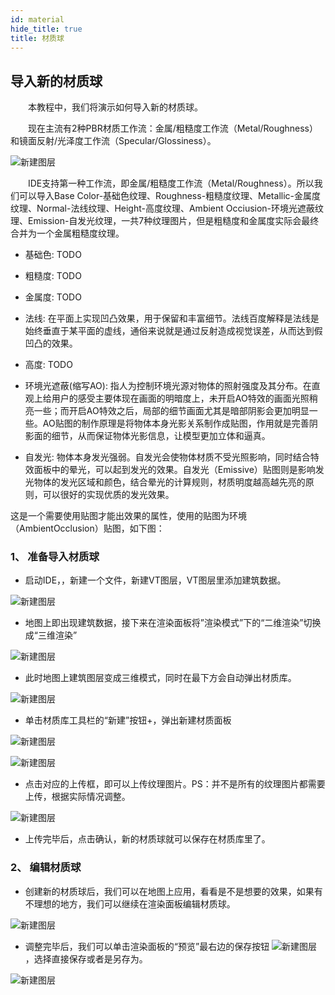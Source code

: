```yaml
---
id: material
hide_title: true
title: 材质球
---
```


## 导入新的材质球

　　本教程中，我们将演示如何导入新的材质球。


　　现在主流有2种PBR材质工作流：金属/粗糙度工作流（Metal/Roughness）和镜面反射/光泽度工作流（Specular/Glossiness）。

![新建图层](../assets/import-material-1.png)

　　IDE支持第一种工作流，即金属/粗糙度工作流（Metal/Roughness）。所以我们可以导入Base Color-基础色纹理、Roughness-粗糙度纹理、Metallic-金属度纹理、Normal-法线纹理、Height-高度纹理、Ambient Occiusion-环境光遮蔽纹理、Emission-自发光纹理，一共7种纹理图片，但是粗糙度和金属度实际会最终合并为一个金属粗糙度纹理。

* 基础色: TODO

* 粗糙度: TODO

* 金属度: TODO

* 法线: 在平面上实现凹凸效果，用于保留和丰富细节。法线百度解释是法线是始终垂直于某平面的虚线，通俗来说就是通过反射造成视觉误差，从而达到假凹凸的效果。

* 高度: TODO

* 环境光遮蔽(缩写AO): 指人为控制环境光源对物体的照射强度及其分布。在直观上给用户的感受主要体现在画面的明暗度上，未开启AO特效的画面光照稍亮一些；而开启AO特效之后，局部的细节画面尤其是暗部阴影会更加明显一些。AO贴图的制作原理是将物体本身光影关系制作成贴图，作用就是完善阴影面的细节，从而保证物体光影信息，让模型更加立体和逼真。

* 自发光: 物体本身发光强弱。自发光会使物体材质不受光照影响，同时结合特效面板中的晕光，可以起到发光的效果。自发光（Emissive）贴图则是影响发光物体的发光区域和颜色，结合晕光的计算规则，材质明度越高越先亮的原则，可以很好的实现优质的发光效果。


这是一个需要使用贴图才能出效果的属性，使用的贴图为环境（AmbientOcclusion）贴图，如下图：


### 1、 准备导入材质球

* 启动IDE，，新建一个文件，新建VT图层，VT图层里添加建筑数据。

![新建图层](../assets/import-material-2.png)

* 地图上即出现建筑数据，接下来在渲染面板将”渲染模式”下的“二维渲染”切换成“三维渲染”

![新建图层](../assets/import-material-3.png)

* 此时地图上建筑图层变成三维模式，同时在最下方会自动弹出材质库。

![新建图层](../assets/import-material-4.png)

* 单击材质库工具栏的“新建”按钮+，弹出新建材质面板

![新建图层](../assets/import-material-5.png)

![新建图层](../assets/import-material-6.png)

* 点击对应的上传框，即可以上传纹理图片。PS：并不是所有的纹理图片都需要上传，根据实际情况调整。

![新建图层](../assets/import-material-7.png)

* 上传完毕后，点击确认，新的材质球就可以保存在材质库里了。

### 2、 编辑材质球

* 创建新的材质球后，我们可以在地图上应用，看看是不是想要的效果，如果有不理想的地方，我们可以继续在渲染面板编辑材质球。 

![新建图层](../assets/import-material-8.png)

* 调整完毕后，我们可以单击渲染面板的“预览”最右边的保存按钮 ![新建图层](../assets/import-material-9.png) ，选择直接保存或者是另存为。

![新建图层](../assets/import-material-10.png)
